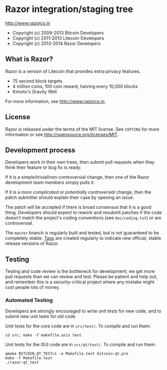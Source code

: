 Razor integration/staging tree
================================

http://www.razorco.in

* Copyright (c) 2009-2013 Bitcoin Developers
* Copyright (c) 2011-2013 Litecoin Developers
* Copyright (c) 2013-2014 Razor Developers

What is Razor?
----------------

Razor is a version of Litecoin that provides extra privacy features.
 - 75 second block targets
 - 4 million coins, 100 coin reward, halving every 10,000 blocks
 - Kimoto's Gravity Well

For more information, see http://www.razorco.in.

License
-------

Razor is released under the terms of the MIT license. See `COPYING` for more
information or see http://opensource.org/licenses/MIT.

Development process
-------------------

Developers work in their own trees, then submit pull requests when they think
their feature or bug fix is ready.

If it is a simple/trivial/non-controversial change, then one of the Razor
development team members simply pulls it.

If it is a *more complicated or potentially controversial* change, then the patch
submitter should explain their case by opening an issue.

The patch will be accepted if there is broad consensus that it is a good thing.
Developers should expect to rework and resubmit patches if the code doesn't
match the project's coding conventions (see `doc/coding.txt`) or are
controversial.

The `master` branch is regularly built and tested, but is not guaranteed to be
completely stable. [Tags](https://github.com/razor/razor/tags) are created
regularly to indicate new official, stable release versions of Razor.

Testing
-------

Testing and code review is the bottleneck for development; we get more pull
requests than we can review and test. Please be patient and help out, and
remember this is a security-critical project where any mistake might cost people
lots of money.

### Automated Testing

Developers are strongly encouraged to write unit tests for new code, and to
submit new unit tests for old code.

Unit tests for the core code are in `src/test/`. To compile and run them:

    cd src; make -f makefile.unix test

Unit tests for the GUI code are in `src/qt/test/`. To compile and run them:

    qmake BITCOIN_QT_TEST=1 -o Makefile.test bitcoin-qt.pro
    make -f Makefile.test
    ./razor-qt_test


